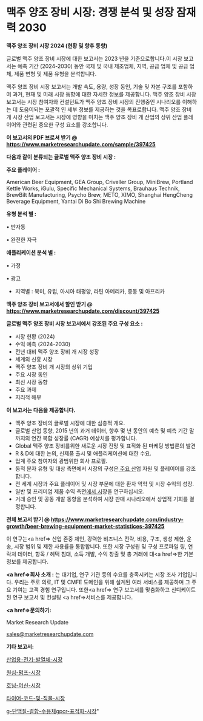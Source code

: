 # 맥주 양조 장비 시장: 경쟁 분석 및 성장 잠재력 2030

<strong>맥주 양조 장비 시장 2024 (현황 및 향후 동향)</strong>

글로벌 맥주 양조 장비 시장에 대한 보고서는 2023 년을 기준으로합니다.이 시장 보고서는 예측 기간 (2024-2030) 동안 국제 및 국내 제조업체, 지역, 공급 업체 및 공급 업체, 제품 변형 및 제품 유형을 분석합니다.

맥주 양조 장비 시장 보고서는 개발 속도, 용량, 성장 동인, 기술 및 자본 구조를 포함하여 과거, 현재 및 미래 시장 동향에 대한 자세한 정보를 제공합니다. 맥주 양조 장비 시장 보고서는 시장 참여자와 컨설턴트가 맥주 양조 장비 시장의 진행중인 시나리오를 이해하는 데 도움이되는 포괄적 인 세부 정보를 제공하는 것을 목표로합니다. 맥주 양조 장비 개 시장 산업 보고서는 시장에 영향을 미치는 맥주 양조 장비 개 산업의 상위 산업 플레이어와 관련된 중요한 구성 요소를 강조합니다.



<strong>이 보고서의 PDF 브로셔 받기 @ <a href=https://www.marketresearchupdate.com/sample/397425>https://www.marketresearchupdate.com/sample/397425</a></strong>



<strong>다음과 같이 분류되는 글로벌 맥주 양조 장비 시장 :</strong>



<strong>주요 플레이어 :</strong>

American Beer Equipment, GEA Group, Criveller Group, MiniBrew, Portland Kettle Works, iGulu, Specific Mechanical Systems, Brauhaus Technik, BrewBilt Manufacturing, Psycho Brew, METO, XIMO, Shanghai HengCheng Beverage Equipment, Yantai Di Bo Shi Brewing Machine



<strong>유형 분석 별 :</strong>

• 반자동

• 완전한 자극



<strong>애플리케이션 분석 별 :</strong>

• 가정

• 광고

<ul>
  <li>지역별 : 북미, 유럽, 아시아 태평양, 라틴 아메리카, 중동 및 아프리카</li>
</ul>


<strong>맥주 양조 장비 보고서에서 할인 받기 @ <a href=https://www.marketresearchupdate.com/discount/397425>https://www.marketresearchupdate.com/discount/397425</a></strong>



<strong>글로벌 맥주 양조 장비 시장 보고서에서 강조된 주요 구성 요소 :</strong>
<ul>
  <li>시장 현황 (2024)</li>
  <li>수익 예측 (2024-2030)</li>
  <li>전년 대비 맥주 양조 장비 개 시장 성장</li>
  <li>세계의 신흥 시장</li>
  <li>맥주 양조 장비 개 시장의 상위 기업</li>
  <li>주요 시장 동인</li>
  <li>최신 시장 동향</li>
  <li>주요 과제</li>
  <li>지리적 해부</li>
</ul>


<strong>이 보고서는 다음을 제공합니다.</strong>
<ul>
  <li>맥주 양조 장비의 글로벌 시장에 대한 심층적 개요.</li>
  <li>글로벌 산업 동향, 2015 년의 과거 데이터, 향후 몇 년 동안의 예측 및 예측 기간 말까지의 연간 복합 성장률 (CAGR) 예상치를 평가합니다.</li>
  <li>Global 맥주 양조 장비를위한 새로운 시장 전망 및 표적화 된 마케팅 방법론의 발견</li>
  <li>R &amp; D에 대한 논의, 신제품 출시 및 애플리케이션에 대한 수요.</li>
  <li>업계 주요 참여자의 광범위한 회사 프로필.</li>
  <li>동적 분자 유형 및 대상 측면에서 시장의 구성은<a href=> 주요 산</a>업 자원 및 플레이어를 강조합니다.</li>
  <li>전 세계 시장과 주요 플레이어 및 시장 부문에 대한 환자 역학 및 시장 수익의 성장.</li>
  <li>일반 및 프리미엄 제품 수익 측면<a href=>에서 시</a>장을 연구하십시오.</li>
  <li>거래 승인 및 공동 개발 동향을 분석하여 시장 판매 시나리오에서 상업적 기회를 결정합니다.</li>
</ul>



<strong>전체 보고서 받기 @ <a href=https://www.marketresearchupdate.com/industry-growth/beer-brewing-equipment-market-statistices-397425>https://www.marketresearchupdate.com/industry-growth/beer-brewing-equipment-market-statistices-397425</a></strong>

이 연구는<a href=> 산업 존중</a> 체인, 강력한 비즈니스 전략, 비용, 구조, 생성 제한, 운송, 시장 범위 및 제한 사용률을 통합합니다. 또한 시장 구성원 및 구성 프로파일 링, 연락처 데이터, 항목 / 혜택 침대, 소득 개발, 수익 창출 및 총 거래에 대<a href=>한 기본 </a>정보를 제공합니다.



<strong><a href=>회사 소</a>개 :</strong>
는 대기업, 연구 기관 등의 수요를 충족시키는 시장 조사 기업입니다. 우리는 주로 의료, IT 및 CMFE 도메인을 위해 설계된 여러 서비스를 제공하며 그 주요 기여는 고객 경험 연구입니다. 또한<a href=> 연구 보</a>고서를 맞춤화하고 신디케이트 된 연구 보고서 및 컨설팅 <a href=>서비스</a>를 제공합니다.



<strong><a href=>문의하기:</a></strong>

Market Research Update

sales@marketresearchupdate.com



<strong>기타 보고서:</strong>

<a href=https://www.linkedin.com/pulse/산업용-전기-발열체-시장-진입-전략-및-위험-평가2029년-analytics-alchemy-360-analysis/>산업용-전기-발열체-시장</a>

<a href=https://www.linkedin.com/pulse/원심-펌프-시장-동향-및-성장-전망-survey-spotlight-pro-24-analysis-gvqef/>원심-펌프-시장</a>

<a href=https://www.linkedin.com/pulse/호닝-머신-시장-규모-및-성장-2023-analytics-avenue-adventures-24-ana-l2d8f/>호닝-머신-시장</a>

<a href=https://www.linkedin.com/pulse/타이어-코드-및-직물-시장-진입-전략-위험-평가2030년-consumer-connection-chronicles-24--wjr3f/>타이어-코드-및-직물-시장</a>

<a href=https://www.linkedin.com/pulse/g-단백질-결합-수용체gpcr-표적화-시장-동향-및-성장-전망-u5lif/>g-단백질-결합-수용체gpcr-표적화-시장</a>"
